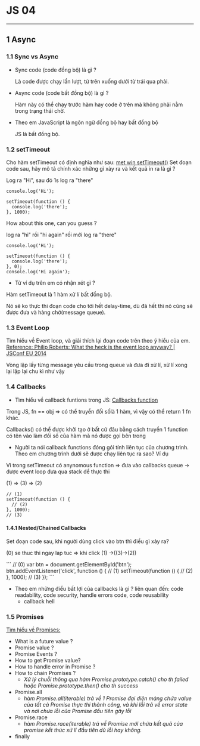 # JS 04
***
## 1 Async
### 1.1 Sync vs Async
+ Sync code (code đồng bộ) là gì ?
  <p>Là code được chạy lần lượt, từ trên xuống dưới từ trái qua phải.</p>
+ Async code (code bất đồng bộ) là gì ?
  <p>Hàm này có thể chạy trước hàm hay code ở trên mà không phải nằm trong trạng thái chờ.</p>
+ Theo em JavaScript là ngôn ngữ đồng bộ hay bất đồng bộ
  <p>JS là bất đồng bộ.</p>
### 1.2 setTimeout
Cho hàm setTimeout có định nghĩa như sau: [met win setTimeout()](https://www.w3schools.com/jsref/met_win_settimeout.asp)
Set đoạn code sau, hãy mô tả chính xác những gì xảy ra và kết quả in ra là gì ?
<p>Log ra "Hi", sau đó 1s log ra "there"</p>

```
console.log('Hi');

setTimeout(function () {
  console.log('there');
}, 1000);
```

How about this one, can you guess ?
<p>log ra "hi" rồi "hi again" rồi mới log ra "there"</p>

```
console.log('Hi');

setTimeout(function () {
  console.log('there');
}, 0);
console.log('Hi again');
```

- Từ ví dụ trên em có nhận xét gì ?
<p>Hàm setTimeout là 1 hàm xử lí bất đồng bộ.</p>
<p>Nó sẽ ko thực thi đoạn code cho tới hết delay-time, dù đã hết thì nõ cũng sẽ được đưa và hàng chờ(message queue).</p>

### 1.3 Event Loop
Tìm hiểu về Event loop, và giải thích lại đoạn code trên theo ý hiểu của em. [Reference: Philip Roberts: What the heck is the event loop anyway? | JSConf EU 2014](https://www.youtube.com/watch?v=8aGhZQkoFbQ)
<p>Vòng lặp lấy từng message yêu cầu trong queue và đưa đi xử lí, xử lí xong lại lặp lại chu kì như vậy</p>

### 1.4 Callbacks
- Tìm hiểu về callback funtions trong JS: [Callbacks function](https://www.sitepoint.com/callbacks-javascript/)
<p>Trong JS, fn == obj => có thể truyền đối sốlà 1 hàm, vì vậy có thể return 1 fn khác.</p>
<p>Callbacks() có thể được khởi tạo ở bất cứ đâu bằng cách truyền 1 function có tên vào làm đối số của hàm mà nó được gọi bên trong</p>

- Người ta nói callback functions đóng gói tính liên tục của chương trình. Theo em chương trình dưới sẽ được chạy liên tục ra sao? Ví dụ
<p>Vì trong setTimeout có anynomous function => đưa vào callbacks queue -> được event loop đưa qua stack để thực thi</p>
(1) => (3) => (2)

```
// (1)
setTimeout(function () {
  // (2)
}, 1000);
// (3)
```

#### 1.4.1 Nested/Chained Callbacks
Set đoạn code sau, khi người dùng click vào btn thì điều gì xảy ra?
<p>(0) se thuc thi ngay lap tuc => khi click (1) ->((3)->(2))</p>
```
// (0)
var btn = document.getElementById('btn');
btn.addEventListener('click', function () {
  // (1)
  setTimeout(function () {
    // (2)
  }, 1000);
  // (3)
});
```

+ Theo em những điểu bất lợi của callbacks là gì ? liên quan đến: code readability, code security, handle errors code, code reusability
  - callback hell 
### 1.5 Promises
[Tìm hiểu về Promises: ](https://developer.mozilla.org/en-US/docs/Web/JavaScript/Reference/Global_Objects/Promise)
- What is a future value ?
- Promise value ?
- Promise Events ?
- How to get Promise value?
- How to handle error in Promise ?
- How to chain Promises ?
  - *Xử lý chuỗi thông qua hàm Promise.prototype.catch() cho th failed hoặc Promise.prototype.then() cho th success*
- Promise.all
  - *hàm Promise.all(iterable) trả về 1 Promise đại diện mảng chứa value của tất cả Promise thực thi thành công, và khi lỗi trả về error state và nơi chưa lỗi của Promise đầu tiên gây lỗi*
- Promise.race
  - *hàm Promise.race(iterable) trả về Promise mới chứa kết quả của promise kết thúc xử lí đầu tiên dù lỗi hay không.* 
- finally